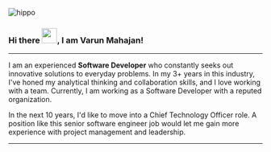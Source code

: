 <!--![hippo](https://media1.giphy.com/media/qgQUggAC3Pfv687qPC/giphy.gif)-->
![hippo](https://user-images.githubusercontent.com/58518192/87162442-bf3e8180-c2e7-11ea-9f2a-53a50306b7ce.gif)
### Hi there <img src="https://raw.githubusercontent.com/MartinHeinz/MartinHeinz/master/wave.gif" alt="" width="30px"/>, I am Varun Mahajan!
---

I am an experienced **Software Developer** who constantly seeks out innovative solutions to everyday problems. In my 3+ years in this industry, I've honed my analytical thinking and collaboration skills, and I love working with a team. Currently, I am working as a Software Developer with a reputed organization.

In the next 10 years, I'd like to move into a Chief Technology Officer role. A position like this senior software engineer job would let me gain more experience with project management and leadership.

---

